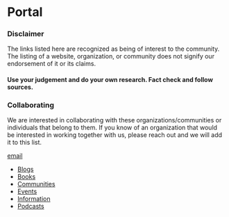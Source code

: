 # Portal

### Disclaimer
The links listed here are recognized as being of interest to the community. The listing of a website, organization, or community does not signify our endorsement of it or its claims.

#### Use your judgement and do your own research. Fact check and follow sources.


### Collaborating

We are interested in collaborating with these organizations/communities or individuals that belong to them. If you know of an organization that would be interested in working together with us, please reach out and we will add it to this list.

[email](mailto:staff@psilocene.org)
* [Blogs](content/portal/blogs.md)
* [Books](content/portal/books.md)
* [Communities](content/portal/communities.md)
* [Events](content/portal/events.md)
* [Information](content/portal/information.md)
* [Podcasts](content/portal/podcasts.md)